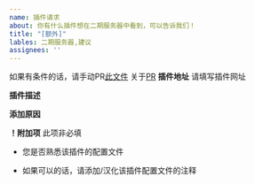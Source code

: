 ```yaml
---
name: 插件请求
about: 你有什么插件想在二期服务器中看到，可以告诉我们！
title: "[额外]"
lables: 二期服务器,建议
assignees: ''
---
```

如果有条件的话，请手动PR[此文件](..\..\info.md)
关于[PR](https://github.com/SkeletonCold/server/pulls)
**插件地址**
请填写插件网址

**插件描述**

**添加原因**

**！附加项**
此项非必填
 - 您是否熟悉该插件的配置文件

 - 如果可以的话，请添加/汉化该插件配置文件的注释
